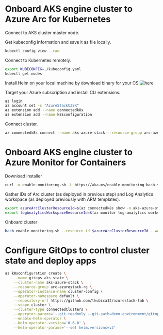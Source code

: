 # Onboard AKS engine cluster to Azure Arc for Kubernetes

Connect to AKS cluster master node.

Get kubeconfig information and save it as file locally.

```bash
kubectl config view --raw
```

Connect to Kubernetes remotely.

```bash
export KUBECONFIG=./kubeconfig.yaml
kubectl get nodes
```

Install Helm on your local machine by download binary for your OS ![here](https://github.com/helm/helm/releases)

Target your Azure subscription and install CLI extensions.

```bash
az login 
az account set -s "AzureStackCZSK"
az extension add --name connectedk8s
az extension add --name k8sconfiguration
```

Connect cluster.

```bash
az connectedk8s connect --name aks-azure-stack --resource-group arc-azurestack-rg
```

# Onboard AKS engine cluster to Azure Monitor for Containers

Download installer

```bash
curl -o enable-monitoring.sh -L https://aka.ms/enable-monitoring-bash-script
```

Gather IDs of Arc cluster (as deployed in previous step) and Log Analytics workspace (as deployed previously with ARM templates).

```bash
export azureArcClusterResourceId=$(az connectedk8s show -n aks-azure-stack -g arc-azurestack-rg --query id -o tsv)
export logAnalyticsWorkspaceResourceId=$(az monitor log-analytics workspace show -n workspaceazurestackczsk -g monitoring-rg --query id -o tsv)
```

Onboard cluster

```bash
bash enable-monitoring.sh --resource-id $azureArcClusterResourceId --workspace-id $logAnalyticsWorkspaceResourceId
```

# Configure GitOps to control cluster state and deploy apps

```bash
az k8sconfiguration create \
    --name gitops-aks-state \
    --cluster-name aks-azure-stack \
    --resource-group arc-azurestack-rg \
    --operator-instance-name cluster-config \
    --operator-namespace default \
    --repository-url https://github.com/tkubica12/azurestack-lab \
    --scope cluster \
    --cluster-type connectedClusters \
    --operator-params='--git-readonly --git-path=demo-environment/gitops-aks-state' \
    --enable-helm-operator \
    --helm-operator-version='0.6.0' \
    --helm-operator-params='--set helm.versions=v3'
```